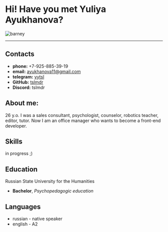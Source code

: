 # Hi! Have you met Yuliya Ayukhanova?
![barney](./assets/images/markdown/barney.png)
___
## **Contacts**
* **phone:** +7-925-885-39-19
* **email:** ayukhanova11@gmail.com
* **telegram:** [yytsl](https://t.me/yytsl)
* **GitHub:** [tslmdr](https://github.com/tslmdr)
* **Discord:** tslmdr
## **About me:**
26 y.o. I was a sales consultant, psychologist, counselor, robotics teacher, editor, tutor. Now I am an office manager who wants to become a front-end developer.
## **Skills**
in progress ;)
## **Education**
Russian State University for the Humanities
* **Bachelor**, *Psychopedagogic education*
## **Languages**
* russian - native speaker
* english - A2